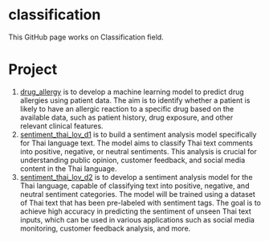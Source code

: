 # classification

This GitHub page works on Classification field.

# Project
1. [drug_allergy](https://github.com/micsupasun/classification/tree/main/drug_allergy) is to develop a machine learning model to predict drug allergies using patient data. The aim is to identify whether a patient is likely to have an allergic reaction to a specific drug based on the available data, such as patient history, drug exposure, and other relevant clinical features.
2. [sentiment_thai_lov_d1](https://github.com/micsupasun/classification/tree/main/sentiment_thai_language_one_variable/sentiment_thai_lov_d1) is to build a sentiment analysis model specifically for Thai language text. The model aims to classify Thai text comments into positive, negative, or neutral sentiments. This analysis is crucial for understanding public opinion, customer feedback, and social media content in the Thai language.
3. [sentiment_thai_lov_d2](https://github.com/micsupasun/classification/tree/main/sentiment_thai_language_one_variable/sentiment_thai_lov_d2) is to develop a sentiment analysis model for the Thai language, capable of classifying text into positive, negative, and neutral sentiment categories. The model will be trained using a dataset of Thai text that has been pre-labeled with sentiment tags. The goal is to achieve high accuracy in predicting the sentiment of unseen Thai text inputs, which can be used in various applications such as social media monitoring, customer feedback analysis, and more.

